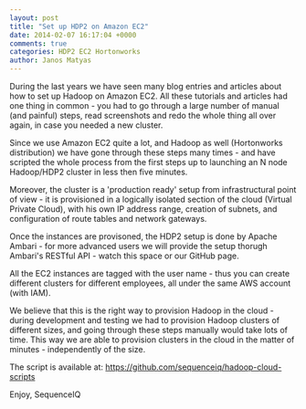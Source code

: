 ```yaml
---
layout: post
title: "Set up HDP2 on Amazon EC2"
date: 2014-02-07 16:17:04 +0000
comments: true
categories: HDP2 EC2 Hortonworks
author: Janos Matyas
---
```


During the last years we have seen many blog entries and articles about how to set up Hadoop on Amazon EC2. All these tutorials and articles had one thing in common - you had to go through a large number of manual (and painful) steps, read screenshots and redo the whole thing all over again, in case you needed a new cluster.

Since we use Amazon EC2 quite a lot, and Hadoop as well (Hortonworks distribution) we have gone through these steps many times - and have scripted the whole process from the first steps up to launching an N node Hadoop/HDP2 cluster in less then five minutes.

Moreover, the cluster is a 'production ready' setup from infrastructural point of view - it is provisioned in a logically isolated section of the cloud (Virtual Private Cloud), with his own IP address range, creation of subnets, and configuration of route tables and network gateways.

Once the instances are provisoned, the HDP2 setup is done by Apache Ambari - for more advanced users we will provide the setup thorugh Ambari's RESTful API - watch this space or our GitHub page.

All the EC2 instances are tagged with the user name - thus you can create different clusters for different employees, all under the same AWS account (with IAM).

We believe that this is the right way to provision Hadoop in the cloud - during development and testing we had to provision Hadoop clusters of different sizes, and going through these steps manually would take lots of time. 
This way we are able to provision clusters in the cloud in the matter of minutes - independently of the size.

The script is available at: https://github.com/sequenceiq/hadoop-cloud-scripts

Enjoy,
SequenceIQ

